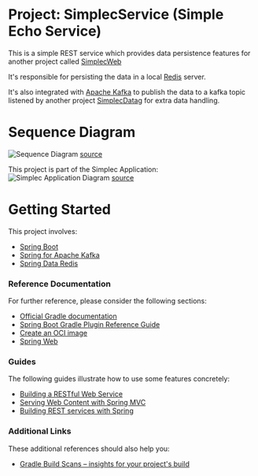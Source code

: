 # Project: SimplecService (Simple Echo Service)

This is a simple REST service which provides data persistence features for another project called
[SimplecWeb](https://github.com/HaidiChen/SimplecWeb)

It's responsible for persisting the data in a local [Redis](https://redis.io/) server.

It's also integrated with [Apache Kafka](https://kafka.apache.org/) to publish the data to a kafka topic listened by another
project [SimplecDatag](https://github.com/HaidiChen/SimplecDatag) for extra data handling.

# Sequence Diagram

![Sequence Diagram](https://static.swimlanes.io/58efffc04573a6f08cede80cd5afaa84.png)
[source](https://swimlanes.io/#nZDBTsMwEETP9VfsOWp/IAckJC6IC6IHzk48oau6dljbEfw9jt02papExSVaxW9mdidytGhpy4fRoqctZOIeSnkxkPP/d3Tr03xE1vQGw2FNL3rYa6VT9C4dOohSm01LTbPVE+hJR900Si0+tHm4cmqp19aSySgFPbH7oMfXZ/UbmmUlsJ0ZVHoUP7GBIXYUdyDBZ0KIqoAXihESOMQiuuFbLshU6iyHXXEq9tHXpzyM3Ks6L3yIXrDQ2pm8gDbfs64D9d6FdIC5Ebi00WZJTOJOhwtCsvFU4RuiMP5Ro1Thn1XqsKfBSy2Gh5Z4qAb4yn2FuddCqtW50uvQ4/7FgeiuWy9XzP3Ahuwzf9XqPj0GnVuqmXDmBw==)

This project is part of the Simplec Application:
![Simplec Application Diagram](https://static.swimlanes.io/e8161367c8de2a76ea839a6b8c7d25bc.png)
[source](https://swimlanes.io/d/1fIlD4u_9)

# Getting Started

This project involves:
* [Spring Boot](https://docs.spring.io/spring-boot/docs/current/reference/html/)
* [Spring for Apache Kafka](https://docs.spring.io/spring-kafka/docs/current/reference/html/)
* [Spring Data Redis](https://docs.spring.io/spring-data/redis/docs/current/reference/html/)

### Reference Documentation
For further reference, please consider the following sections:

* [Official Gradle documentation](https://docs.gradle.org)
* [Spring Boot Gradle Plugin Reference Guide](https://docs.spring.io/spring-boot/docs/3.1.1/gradle-plugin/reference/html/)
* [Create an OCI image](https://docs.spring.io/spring-boot/docs/3.1.1/gradle-plugin/reference/html/#build-image)
* [Spring Web](https://docs.spring.io/spring-boot/docs/3.1.1/reference/htmlsingle/#web)

### Guides
The following guides illustrate how to use some features concretely:

* [Building a RESTful Web Service](https://spring.io/guides/gs/rest-service/)
* [Serving Web Content with Spring MVC](https://spring.io/guides/gs/serving-web-content/)
* [Building REST services with Spring](https://spring.io/guides/tutorials/rest/)

### Additional Links
These additional references should also help you:

* [Gradle Build Scans – insights for your project's build](https://scans.gradle.com#gradle)
